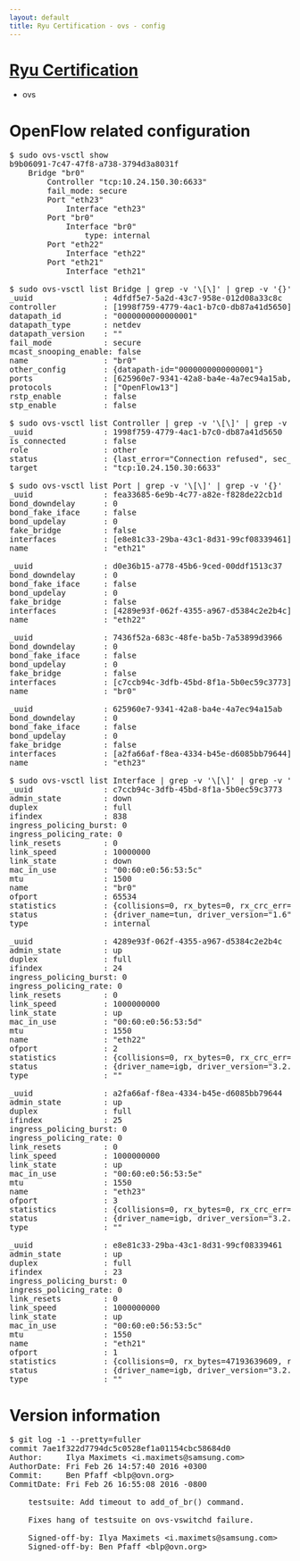 ```yaml
---
layout: default
title: Ryu Certification - ovs - config
---
```

# [Ryu Certification](http://osrg.github.io/ryu/certification.html)
* ovs 

# OpenFlow related configuration
<pre>
$ sudo ovs-vsctl show
b9b06091-7c47-47f8-a738-3794d3a8031f
    Bridge "br0"
        Controller "tcp:10.24.150.30:6633"
        fail_mode: secure
        Port "eth23"
            Interface "eth23"
        Port "br0"
            Interface "br0"
                type: internal
        Port "eth22"
            Interface "eth22"
        Port "eth21"
            Interface "eth21"

$ sudo ovs-vsctl list Bridge | grep -v '\[\]' | grep -v '{}'
_uuid               : 4dfdf5e7-5a2d-43c7-958e-012d08a33c8c
controller          : [1998f759-4779-4ac1-b7c0-db87a41d5650]
datapath_id         : "0000000000000001"
datapath_type       : netdev
datapath_version    : "<built-in>"
fail_mode           : secure
mcast_snooping_enable: false
name                : "br0"
other_config        : {datapath-id="0000000000000001"}
ports               : [625960e7-9341-42a8-ba4e-4a7ec94a15ab, 7436f52a-683c-48fe-ba5b-7a53899d3966, d0e36b15-a778-45b6-9ced-00ddf1513c37, fea33685-6e9b-4c77-a82e-f828de22cb1d]
protocols           : ["OpenFlow13"]
rstp_enable         : false
stp_enable          : false

$ sudo ovs-vsctl list Controller | grep -v '\[\]' | grep -v '{}'
_uuid               : 1998f759-4779-4ac1-b7c0-db87a41d5650
is_connected        : false
role                : other
status              : {last_error="Connection refused", sec_since_connect="667", sec_since_disconnect="3", state=BACKOFF}
target              : "tcp:10.24.150.30:6633"

$ sudo ovs-vsctl list Port | grep -v '\[\]' | grep -v '{}'
_uuid               : fea33685-6e9b-4c77-a82e-f828de22cb1d
bond_downdelay      : 0
bond_fake_iface     : false
bond_updelay        : 0
fake_bridge         : false
interfaces          : [e8e81c33-29ba-43c1-8d31-99cf08339461]
name                : "eth21"

_uuid               : d0e36b15-a778-45b6-9ced-00ddf1513c37
bond_downdelay      : 0
bond_fake_iface     : false
bond_updelay        : 0
fake_bridge         : false
interfaces          : [4289e93f-062f-4355-a967-d5384c2e2b4c]
name                : "eth22"

_uuid               : 7436f52a-683c-48fe-ba5b-7a53899d3966
bond_downdelay      : 0
bond_fake_iface     : false
bond_updelay        : 0
fake_bridge         : false
interfaces          : [c7ccb94c-3dfb-45bd-8f1a-5b0ec59c3773]
name                : "br0"

_uuid               : 625960e7-9341-42a8-ba4e-4a7ec94a15ab
bond_downdelay      : 0
bond_fake_iface     : false
bond_updelay        : 0
fake_bridge         : false
interfaces          : [a2fa66af-f8ea-4334-b45e-d6085bb79644]
name                : "eth23"

$ sudo ovs-vsctl list Interface | grep -v '\[\]' | grep -v '{}'
_uuid               : c7ccb94c-3dfb-45bd-8f1a-5b0ec59c3773
admin_state         : down
duplex              : full
ifindex             : 838
ingress_policing_burst: 0
ingress_policing_rate: 0
link_resets         : 0
link_speed          : 10000000
link_state          : down
mac_in_use          : "00:60:e0:56:53:5c"
mtu                 : 1500
name                : "br0"
ofport              : 65534
statistics          : {collisions=0, rx_bytes=0, rx_crc_err=0, rx_dropped=0, rx_errors=0, rx_frame_err=0, rx_over_err=0, rx_packets=0, tx_bytes=0, tx_dropped=0, tx_errors=0, tx_packets=0}
status              : {driver_name=tun, driver_version="1.6", firmware_version="N/A"}
type                : internal

_uuid               : 4289e93f-062f-4355-a967-d5384c2e2b4c
admin_state         : up
duplex              : full
ifindex             : 24
ingress_policing_burst: 0
ingress_policing_rate: 0
link_resets         : 0
link_speed          : 1000000000
link_state          : up
mac_in_use          : "00:60:e0:56:53:5d"
mtu                 : 1550
name                : "eth22"
ofport              : 2
statistics          : {collisions=0, rx_bytes=0, rx_crc_err=0, rx_dropped=0, rx_errors=0, rx_frame_err=0, rx_over_err=0, rx_packets=0, tx_bytes=31436430767, tx_dropped=0, tx_errors=0, tx_packets=20992985}
status              : {driver_name=igb, driver_version="3.2.10-k", firmware_version="2.10-9"}
type                : ""

_uuid               : a2fa66af-f8ea-4334-b45e-d6085bb79644
admin_state         : up
duplex              : full
ifindex             : 25
ingress_policing_burst: 0
ingress_policing_rate: 0
link_resets         : 0
link_speed          : 1000000000
link_state          : up
mac_in_use          : "00:60:e0:56:53:5e"
mtu                 : 1550
name                : "eth23"
ofport              : 3
statistics          : {collisions=0, rx_bytes=0, rx_crc_err=0, rx_dropped=0, rx_errors=0, rx_frame_err=0, rx_over_err=0, rx_packets=0, tx_bytes=10065061500, tx_dropped=0, tx_errors=0, tx_packets=6710041}
status              : {driver_name=igb, driver_version="3.2.10-k", firmware_version="2.10-9"}
type                : ""

_uuid               : e8e81c33-29ba-43c1-8d31-99cf08339461
admin_state         : up
duplex              : full
ifindex             : 23
ingress_policing_burst: 0
ingress_policing_rate: 0
link_resets         : 0
link_speed          : 1000000000
link_state          : up
mac_in_use          : "00:60:e0:56:53:5c"
mtu                 : 1550
name                : "eth21"
ofport              : 1
statistics          : {collisions=0, rx_bytes=47193639609, rx_crc_err=0, rx_dropped=0, rx_errors=0, rx_frame_err=0, rx_over_err=0, rx_packets=31539112, tx_bytes=0, tx_dropped=0, tx_errors=0, tx_packets=0}
status              : {driver_name=igb, driver_version="3.2.10-k", firmware_version="2.10-9"}
type                : ""
</pre>

# Version information
<pre>
$ git log -1 --pretty=fuller
commit 7ae1f322d7794dc5c0528ef1a01154cbc58684d0
Author:     Ilya Maximets &lt;i.maximets@samsung.com&gt;
AuthorDate: Fri Feb 26 14:57:40 2016 +0300
Commit:     Ben Pfaff &lt;blp@ovn.org&gt;
CommitDate: Fri Feb 26 16:55:08 2016 -0800

    testsuite: Add timeout to add_of_br&#40;&#41; command.
    
    Fixes hang of testsuite on ovs-vswitchd failure.
    
    Signed-off-by: Ilya Maximets &lt;i.maximets@samsung.com&gt;
    Signed-off-by: Ben Pfaff &lt;blp@ovn.org&gt;
</pre>
